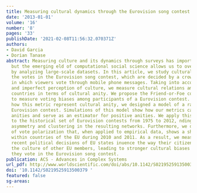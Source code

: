 ```yaml
---
title: Measuring cultural dynamics through the Eurovision song contest
date: '2013-01-01'
volume: '16'
number: '8'
pages: '33'
publishDate: '2021-02-08T11:56:32.070371Z'
authors:
- David Garcia
- Dorian Tanase
abstract: Measuring culture and its dynamics through surveys has important limitations,
  but the emerging eld of computational social science allows us to overcome them
  by analyzing large-scale datasets. In this article, we study cultural dynamics through
  the votes in the Eurovision song contest, which are decided by a crowd-based scheme
  in which viewers vote through mobile phone messages. Taking into account asymmetries
  and imperfect perception of culture, we measure cultural relations among European
  countries in terms of cultural anity. We propose the Friend-or-Foe coecient, a metric
  to measure voting biases among participants of a Eurovision contest. To validate
  how this metric represent cultural anity, we designed a model of a random, biased
  Eurovision contest. Simulations of this model show how our metrics can detect negative
  anities and serve as an estimator for positive anities. We apply this estimator
  to the historical set of Eurovision contests from 1975 to 2012, nding patterns of
  asymmetry and clustering in the resulting networks. Furthermore, we dene a measure
  of vote polarization that, when applied to empirical data, shows a sharp increase
  within countries of the EU during 2010 and 2011. As a result, we measure how the
  recent political decisions of EU states inuence the way their citizens relate to
  the culture of other EU members, leading to stronger cultural biases in the way
  they vote in the Eurovision song contest.
publication: ACS - Advances in Complex Systems
url_pdf: http://www.worldscientific.com/doi/abs/10.1142/S0219525913500379
doi: '10.1142/S0219525913500379 '
featured: false
sg-areas:
---
```

